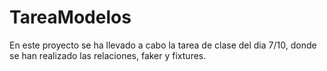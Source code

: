 # TareaModelos

En este proyecto se ha llevado a cabo la tarea de clase del dia 7/10, donde se han realizado las relaciones, faker y fixtures.

